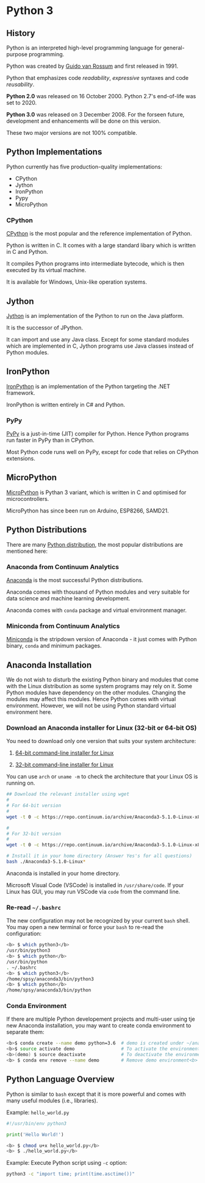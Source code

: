 # Python 3

## History

Python is an interpreted high-level programming language for general-purpose programming.

Python was created by [Guido van Rossum](https://en.wikipedia.org/wiki/Guido_van_Rossum) and first released in 1991.

Python that emphasizes code *readability*, *expressive* syntaxes and code *reusability*.

**Python 2.0** was released on 16 October 2000. Python 2.7's end-of-life was set to 2020.

**Python 3.0** was released on 3 December 2008. For the forseen future, development and enhancements will be done on this version.

These two major versions are not 100% compatible.

## Python Implementations

Python currently has five production-quality implementations:
- CPython
- Jython
- IronPython
- Pypy
- MicroPython

### CPython

[CPython](https://en.wikipedia.org/wiki/CPython) is the most popular and the reference implementation of Python.

Python is written in C. It comes with a large standard libary which is written in C and Python.

It compiles Python programs into intermediate bytecode, which is then executed by its virtual machine.

It is available for Windows, Unix-like operation systems.

## Jython

[Jython](http://www.jython.org/) is an implementation of the Python to run on the Java platform.

It is the successor of JPython.

It can import and use any Java class.  Except for some standard modules which are implemented in C, Jython programs use Java classes instead of Python modules.

## IronPython

[IronPython](http://ironpython.net/) is an implementation of the Python targeting the .NET framework.

IronPython is written entirely in C# and Python.

### PyPy

[PyPy](https://en.wikipedia.org/wiki/PyPy)
is a just-in-time (JIT) compiler for Python. Hence Python programs run faster in PyPy than in CPython.

Most Python code runs well on PyPy, except for code that relies on CPython extensions.

## MicroPython

[MicroPython](https://en.wikipedia.org/wiki/MicroPython) is Pythan 3 variant, which is written in C and optimised for microcontrollers.

MicroPython has since been run on Arduino, ESP8266, SAMD21.

## Python Distributions

There are many [Python distribution](https://wiki.python.org/moin/PythonDistributions), the most popular distributions are mentioned here:

### Anaconda from Continuum Analytics

[Anaconda](https://www.anaconda.com/) is the most successful Python distributions.

Anaconda comes with thousand of Python modules and very suitable for data science and machine learning development.

Anaconda comes with `conda` package and virtual environment manager.


### Miniconda from Continuum Analytics

[Miniconda](https://conda.io/miniconda.html) is the stripdown version of Anaconda - it just comes with Python binary, `conda` and minimum packages.

## Anaconda Installation

We do not wish to disturb the existing Python binary and modules that come with the Linux distribution as some system programs may rely on it.  Some Python modules have dependency on the other modules. Changing the modules may affect this modules.  Hence Python comes with virtual environment.  However, we will not be using Python standard virtual environment here.

### Download an Anaconda installer for Linux (32-bit or 64-bit OS)

You need to download only one version that suits your system architecture:

1. [64-bit command-line installer for Linux](https://repo.continuum.io/archive/Anaconda3-5.1.0-Linux-x86_64.sh)

2. [32-bit command-line installer for Linux](https://repo.continuum.io/archive/Anaconda3-5.1.0-Linux-x86.sh)

You can use `arch` or `uname -m` to check the architecture that your Linux OS is running on.

```bash
## Download the relevant installer using wget
#
# For 64-bit version
#
wget -t 0 -c https://repo.continuum.io/archive/Anaconda3-5.1.0-Linux-x86_64.sh

#
# For 32-bit version
#
wget -t 0 -c https://repo.continuum.io/archive/Anaconda3-5.1.0-Linux-x86.sh

# Install it in your home directory (Answer Yes's for all questions)
bash ./Anaconda3-5.1.0-Linux*
```

Anaconda is installed in your home directory.

Microsoft Visual Code (VSCode) is installed in `/usr/share/code`. If your Linux has GUI, you may run VSCode via `code` from the command line.

### Re-read `~/.bashrc`
The new configuration may not be recognized by your current `bash` shell. You may open a new terminal or force your `bash` to re-read the configuration:

```bash
<b> $ which python3</b>
/usr/bin/python3
<b> $ which python</b>
/usr/bin/python
. ~/.bashrc
<b> $ which python3</b>
/home/spsy/anaconda3/bin/python3
<b> $ which python</b>
/home/spsy/anaconda3/bin/python
```

### Conda Environment

If there are multiple Python developement projects and multi-user using tje new Anaconda installation, you may want to create conda environment to separate them:

```bash
<b>$ conda create --name demo python=3.6  # demo is created under ~/anaconda3/envs/</b>
<b>$ source activate demo                 # To activate the environment</b>
<b>(demo) $ source deactivate             # To deactivate the environment</b>
<b> $ conda env remove --name demo        # Remove demo environment<b>
```

## Python Language Overview

Python is similar to `bash` except that it is more powerful and comes with many useful modules (i.e., libraries).

Example: `hello_world.py`

```Python
#!/usr/bin/env python3

print('Hello World!')
```

```bash
<b> $ chmod u+x hello_world.py</b>
<b> $ ./hello_world.py</b>
```

Example: Execute Python script using `-c` option:

```bash
python3 -c "import time; print(time.asctime())"
```

